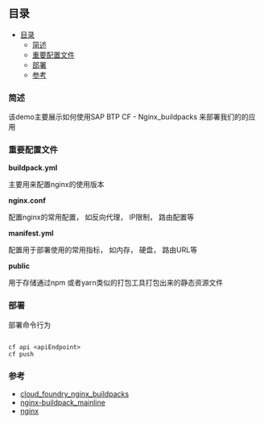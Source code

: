 
## 目录
- [目录](#目录)
  - [简述](#简述)
  - [重要配置文件](#重要配置文件)
  - [部署](#部署)
  - [参考](#参考)
  

### 简述

该demo主要展示如何使用SAP BTP CF - Nginx_buildpacks 来部署我们的的应用

### 重要配置文件

**buildpack.yml**

主要用来配置nginx的使用版本

**nginx.conf**

配置nginx的常用配置， 如反向代理， IP限制， 路由配置等

**manifest.yml**

配置用于部署使用的常用指标， 如内存， 硬盘， 路由URL等

**public**

用于存储通过npm 或者yarn类似的打包工具打包出来的静态资源文件


### 部署


部署命令行为  

```

cf api <apiEndpoint>
cf push 

```

### 参考

* [cloud_foundry_nginx_buildpacks](https://docs.cloudfoundry.org/buildpacks/nginx/index.html)
* [nginx-buildpack_mainline](https://github.com/cloudfoundry/nginx-buildpack/tree/master/fixtures/mainline)
* [nginx](https://nginx.org/en/)




